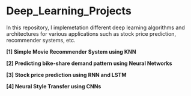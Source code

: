 # Deep_Learning_Projects


In this repository, I implemetation different deep learning algorithms and architectures for various applications such as stock price prediction, recommender systems, etc.


**[1] Simple Movie Recommender System using KNN**

**[2] Predicting bike-share demand pattern using Neural Networks**

**[3] Stock price prediction using RNN and LSTM**

**[4] Neural Style Transfer using CNNs**




